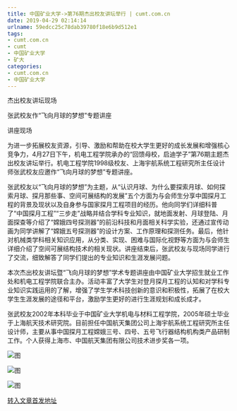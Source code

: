 ```yaml
---
title: 中国矿业大学->第76期杰出校友讲坛举行 | cumt.com.cn
date: 2019-04-29 02:14:14
urlname: 59edcc25c78dab39780f18e6b9d512e1
tags: 
- cumt.com.cn
- cumt
- 中国矿业大学
- 矿大
categories:
- cumt.com.cn
- 中国矿业大学
---
```


杰出校友讲坛现场

张武校友作“飞向月球的梦想”专题讲座

讲座现场

为进一步拓展校友资源，引导、激励和帮助在校大学生更好的成长发展和增强核心竞争力，4月27日下午，机电工程学院承办的“回馈母校，启迪学子”第76期主题杰出校友讲坛举行。机电工程学院1998级校友、上海宇航系统工程研究所主任设计师张武校友应邀作“飞向月球的梦想”专题讲座。

张武校友以“飞向月球的梦想”为主题，从“认识月球、为什么要探索月球、如何探索月球、探月那些事、空间可展结构的发展”五个方面为与会师生分享中国探月工程的背景及现状以及自身参与国家探月工程项目的经历。他向同学们详细科普了“中国探月工程”“三步走”战略并结合学科专业知识，就地面发射、月球登陆、月面探查等介绍了“嫦娥四号探测器”的前沿科技和月面相关科学实验，还通过宣传动画为同学讲解了“嫦娥五号探测器”的设计方案、工作原理和探测任务。最后，他针对机械类学科相关知识应用，从分类、实现、困难与国际化视野等方面为与会师生详细介绍了空间可展结构技术的相关现状。讲座结束后，张武校友与现场同学进行了交流，细致解答了同学们提出的专业知识和生涯发展问题。

本次杰出校友讲坛暨“飞向月球的梦想”学术专题讲座由中国矿业大学招生就业工作处和机电工程学院联合主办。活动丰富了大学生对登月探月工程的认知和对学科专业知识实践运用的了解，增强了学生学术科技创新的意识和积极性，拓展了在校大学生生涯发展的途径和平台，激励学生更好的进行生涯规划和成长成才。

张武校友2002年本科毕业于中国矿业大学机电与材料工程学院，2005年硕士毕业于上海航天技术研究院。目前担任中国航天集团公司上海宇航系统工程研究所主任设计师，主要从事中国探月工程嫦娥三号、四号、五号飞行器结构机构类产品研制工作。个人获得上海市、中国航天集团有限公司技术进步奖各一项。

![图](http://xwzx.cumt.edu.cn/_upload/article/images/bb/76/8cc44c494ec28e9d7a7dc4f88b0e/ad80c101-65f9-4bec-a92a-0438cb5a5cad.jpg)

![图](http://xwzx.cumt.edu.cn/_upload/article/images/bb/76/8cc44c494ec28e9d7a7dc4f88b0e/e6caa3f8-b7be-4a1d-93df-57757e77b1b9.jpg)

![图](http://xwzx.cumt.edu.cn/_upload/article/images/bb/76/8cc44c494ec28e9d7a7dc4f88b0e/72ed41cc-a558-4e0e-a572-0d87129788c0.jpg)

[转入文章首发地址](http://xwzx.cumt.edu.cn/f8/38/c513a522296/page.htm)